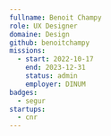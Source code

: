 ```yaml
---
fullname: Benoit Champy
role: UX Designer
domaine: Design
github: benoitchampy
missions:
  - start: 2022-10-17
    end: 2023-12-31
    status: admin
    employer: DINUM
badges:
  - segur
startups:
  - cnr 
---
```


